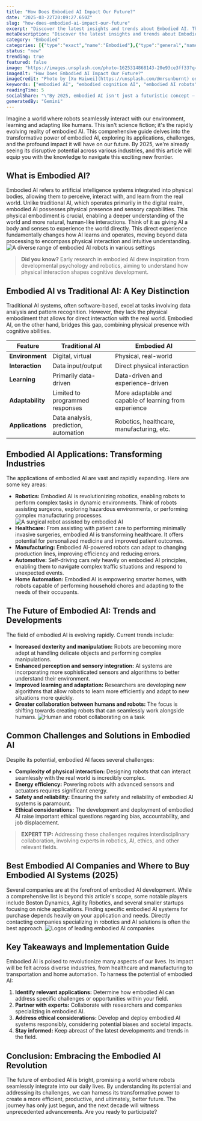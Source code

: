 ```yaml
---
title: "How Does Embodied AI Impact Our Future?"
date: "2025-03-22T20:09:27.650Z"
slug: "how-does-embodied-ai-impact-our-future"
excerpt: "Discover the latest insights and trends about Embodied AI. This comprehensive guide covers everything you need to know about Embodied AI in 2025."
metaDescription: "Discover the latest insights and trends about Embodied AI. This comprehensive guide covers everything you need to know about Embodied AI in 2025."
category: "Embodied"
categories: [{"type":"exact","name":"Embodied"},{"type":"general","name":"Robotics"},{"type":"medium","name":"AI Development"},{"type":"specific","name":"Robot Control"},{"type":"niche","name":"Actuator Dynamics"}]
status: "new"
trending: true
featured: false
image: "https://images.unsplash.com/photo-1625314868143-20e93ce3ff33?q=85&w=1200&fit=max&fm=webp&auto=compress"
imageAlt: "How Does Embodied AI Impact Our Future?"
imageCredit: "Photo by [Xu Haiwei](https://unsplash.com/@mrsunburnt) on Unsplash"
keywords: ["embodied AI", "embodied cognition AI", "embodied AI robots", "embodied AI applications", "what is embodied AI?", "future of embodied AI", "embodied AI research papers", "buy embodied AI systems", "best embodied AI companies", "embodied AI vs traditional AI"]
readingTime: 5
socialShare: "\"By 2025, embodied AI isn't just a futuristic concept – it's reshaping industries and redefining human-machine interaction in profound ways.  The future is embodied.\""
generatedBy: "Gemini"
---
```




Imagine a world where robots seamlessly interact with our environment, learning and adapting like humans. This isn't science fiction; it's the rapidly evolving reality of embodied AI. This comprehensive guide delves into the transformative power of embodied AI, exploring its applications, challenges, and the profound impact it will have on our future.  By 2025, we're already seeing its disruptive potential across various industries, and this article will equip you with the knowledge to navigate this exciting new frontier.

## What is Embodied AI?

Embodied AI refers to artificial intelligence systems integrated into physical bodies, allowing them to perceive, interact with, and learn from the real world.  Unlike traditional AI, which operates primarily in the digital realm, embodied AI possesses physical presence and sensory capabilities. This physical embodiment is crucial, enabling a deeper understanding of the world and more natural, human-like interactions. Think of it as giving AI a body and senses to experience the world directly.  This direct experience fundamentally changes how AI learns and operates, moving beyond data processing to encompass physical interaction and intuitive understanding. ![A diverse range of embodied AI robots in various settings](https://images.unsplash.com/photo-1620712943543-bcc4688e7485?q=85&w=1200&fit=max&fm=webp&auto=compress)

> **Did you know?** Early research in embodied AI drew inspiration from developmental psychology and robotics, aiming to understand how physical interaction shapes cognitive development.

## Embodied AI vs Traditional AI: A Key Distinction

Traditional AI systems, often software-based, excel at tasks involving data analysis and pattern recognition. However, they lack the physical embodiment that allows for direct interaction with the real world. Embodied AI, on the other hand, bridges this gap, combining physical presence with cognitive abilities.

| Feature          | Traditional AI                               | Embodied AI                                    |
|-----------------|-----------------------------------------------|-------------------------------------------------|
| **Environment**   | Digital, virtual                             | Physical, real-world                           |
| **Interaction**   | Data input/output                           | Direct physical interaction                     |
| **Learning**      | Primarily data-driven                        | Data-driven and experience-driven                |
| **Adaptability**  | Limited to programmed responses              | More adaptable and capable of learning from experience |
| **Applications** | Data analysis, prediction, automation         | Robotics, healthcare, manufacturing, etc.        |

## Embodied AI Applications: Transforming Industries

The applications of embodied AI are vast and rapidly expanding.  Here are some key areas:

* **Robotics:**  Embodied AI is revolutionizing robotics, enabling robots to perform complex tasks in dynamic environments.  Think of robots assisting surgeons, exploring hazardous environments, or performing complex manufacturing processes. ![A surgical robot assisted by embodied AI](https://images.unsplash.com/photo-1625314897518-bb4fe6e95229?q=85&w=1200&fit=max&fm=webp&auto=compress)
* **Healthcare:**  From assisting with patient care to performing minimally invasive surgeries, embodied AI is transforming healthcare.  It offers potential for personalized medicine and improved patient outcomes.
* **Manufacturing:**  Embodied AI-powered robots can adapt to changing production lines, improving efficiency and reducing errors.
* **Automotive:**  Self-driving cars rely heavily on embodied AI principles, enabling them to navigate complex traffic situations and respond to unexpected events.
* **Home Automation:**  Embodied AI is empowering smarter homes, with robots capable of performing household chores and adapting to the needs of their occupants.

## The Future of Embodied AI: Trends and Developments

The field of embodied AI is evolving rapidly.  Current trends include:

* **Increased dexterity and manipulation:**  Robots are becoming more adept at handling delicate objects and performing complex manipulations.
* **Enhanced perception and sensory integration:**  AI systems are incorporating more sophisticated sensors and algorithms to better understand their environment.
* **Improved learning and adaptation:**  Researchers are developing new algorithms that allow robots to learn more efficiently and adapt to new situations more quickly.
* **Greater collaboration between humans and robots:**  The focus is shifting towards creating robots that can seamlessly work alongside humans. ![Human and robot collaborating on a task](https://images.unsplash.com/photo-1625314868143-20e93ce3ff33?q=85&w=1200&fit=max&fm=webp&auto=compress)

## Common Challenges and Solutions in Embodied AI

Despite its potential, embodied AI faces several challenges:

* **Complexity of physical interaction:**  Designing robots that can interact seamlessly with the real world is incredibly complex.
* **Energy efficiency:**  Powering robots with advanced sensors and actuators requires significant energy.
* **Safety and reliability:**  Ensuring the safety and reliability of embodied AI systems is paramount.
* **Ethical considerations:**  The development and deployment of embodied AI raise important ethical questions regarding bias, accountability, and job displacement.

> **EXPERT TIP:** Addressing these challenges requires interdisciplinary collaboration, involving experts in robotics, AI, ethics, and other relevant fields.

## Best Embodied AI Companies and Where to Buy Embodied AI Systems (2025)

Several companies are at the forefront of embodied AI development.  While a comprehensive list is beyond this article's scope, some notable players include Boston Dynamics, Agility Robotics, and several smaller startups focusing on niche applications.  Finding specific embodied AI systems for purchase depends heavily on your application and needs.  Directly contacting companies specializing in robotics and AI solutions is often the best approach.  ![Logos of leading embodied AI companies](https://images.unsplash.com/photo-1655393001768-d946c97d6fd1?q=85&w=1200&fit=max&fm=webp&auto=compress)

## Key Takeaways and Implementation Guide

Embodied AI is poised to revolutionize many aspects of our lives. Its impact will be felt across diverse industries, from healthcare and manufacturing to transportation and home automation. To harness the potential of embodied AI:

1. **Identify relevant applications:** Determine how embodied AI can address specific challenges or opportunities within your field.
2. **Partner with experts:** Collaborate with researchers and companies specializing in embodied AI.
3. **Address ethical considerations:**  Develop and deploy embodied AI systems responsibly, considering potential biases and societal impacts.
4. **Stay informed:** Keep abreast of the latest developments and trends in the field.

## Conclusion: Embracing the Embodied AI Revolution

The future of embodied AI is bright, promising a world where robots seamlessly integrate into our daily lives.  By understanding its potential and addressing its challenges, we can harness its transformative power to create a more efficient, productive, and ultimately, better future.  The journey has only just begun, and the next decade will witness unprecedented advancements. Are you ready to participate?

